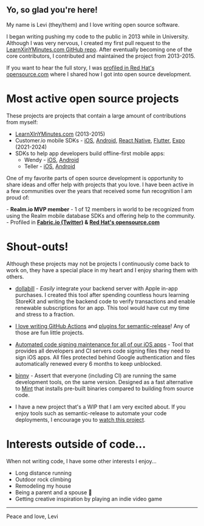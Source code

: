 ## Yo, so glad you're here! 

My name is Levi (they/them) and I love writing open source software. 

I began writing pushing my code to the public in 2013 while in University. Although I was very nervous, I created my first pull request to the [LearnXinYMinutes.com GitHub repo](https://github.com/adambard/learnxinyminutes-docs). After eventually becoming one of the core contributors, I contributed and maintained the project from 2013-2015. 

If you want to hear the full story, I was [profiled in Red Hat's opensource.com](https://opensource.com/life/14/7/my-open-source-world) where I shared how I got into open source development. 

# Most active open source projects 

These projects are projects that contain a large amount of contributions from myself: 

- [LearnXInYMinutes.com](https://github.com/adambard/learnxinyminutes-docs) (2013-2015)
- Customer.io mobile SDKs - [iOS](https://github.com/customerio/customerio-ios/), [Android](https://github.com/customerio/customerio-android/), [React Native](https://github.com/customerio/customerio-reactnative), [Flutter](https://github.com/customerio/customerio-flutter/), [Expo](https://github.com/customerio/customerio-expo-plugin/) (2021-2024)
- SDKs to help app developers build offline-first mobile apps: 
  - Wendy - [iOS](https://github.com/levibostian/wendy-ios), [Android](https://github.com/levibostian/wendy-android)
  - Teller - [iOS](https://github.com/levibostian/teller-ios), [Android](https://github.com/levibostian/teller-android)

One of my favorite parts of open source development is opportunity to share ideas and offer help with projects that you love. I have been active in a few communities over the years that received some fun recognition I am proud of: 

\- **Realm.io MVP member** - 1 of 12 members in world to be recognized from using the Realm mobile database SDKs and offering help to the community. 
\- Profiled in **[Fabric.io (Twitter)](https://www.dropbox.com/s/flpc6ct5iv2yklz/Fabric%20Blog%20%7C%20Build.%20Understand.%20Grow..pdf?dl=0) & [Red Hat's opensource.com](https://opensource.com/life/14/7/my-open-source-world)**

# Shout-outs! 

Although these projects may not be projects I continuously come back to work on, they have a special place in my heart and I enjoy sharing them with others. 

- [dollabill](https://github.com/levibostian/dollabill-apple) - *Easily* integrate your backend server with Apple in-app purchases. I created this tool after spending countless hours learning StoreKit and writing the backend code to verify transactions and enable renewable subscriptions for an app. This tool would have cut my time and stress to a fraction. 

- [I love writing GitHub Actions](https://github.com/levibostian?tab=repositories&q=action) and [plugins for semantic-release](https://github.com/levibostian?tab=repositories&q=semantic-release)! Any of those are fun little projects. 

- [Automated code signing maintenance for all of our iOS apps](https://github.com/customerio/apple-code-signing) - Tool that provides all developers and CI servers code signing files they need to sign iOS apps. All files protected behind Google authentication and files automatically renewed every 6 months to keep unblocked. 

- [binny](https://github.com/customerio/binny) - Assert that everyone (including CI) are running the same development tools, on the same version. Designed as a fast alternative to [Mint](https://github.com/yonaskolb/Mint) that installs pre-built binaries compared to building from source code. 

- I have a new project that's a WIP that I am very excited about. If you enjoy tools such as semantic-release to automate your code deployments, I encourage you to [watch this project](https://github.com/levibostian/new-deployment-tool). 

# Interests outside of code... 

When not writing code, I have some other interests I enjoy...

- Long distance running 
- Outdoor rock climbing 
- Remodeling my house
- Being a parent and a spouse 🫶
- Getting creative inspiration by playing an indie video game

---

Peace and love, Levi 